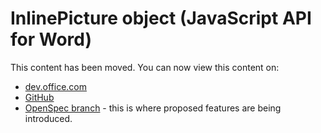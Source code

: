 # InlinePicture object (JavaScript API for Word)

This content has been moved. You can now view this content on:
* [dev.office.com](http://dev.office.com/reference/add-ins/word/inlinepicture?product=word)
* [GitHub](../../reference/word/inlinepicture.md)
* [OpenSpec branch](https://github.com/OfficeDev/office-js-docs/blob/WordJs_1.3_Openspec/word/word-add-ins-javascript-reference/inlinepicture.md) - this is where proposed features are being introduced.